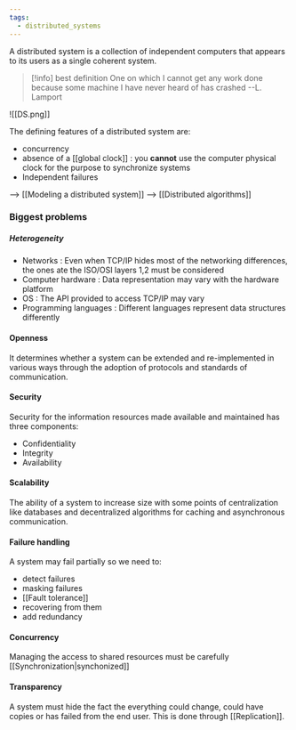 ```yaml
---
tags:
  - distributed_systems
---
```

A distributed system is a collection of independent computers that appears to its users as a single coherent system.

>[!info] best definition
>One on which I cannot get any work done because some machine I have never heard of has crashed --L. Lamport

![[DS.png]]

The defining features of a distributed system are:
- concurrency
- absence of a [[global clock]] : you **cannot** use the computer physical clock for the purpose to synchronize systems
- Independent failures

--> [[Modeling a distributed system]]
--> [[Distributed algorithms]]
### Biggest problems

##### Heterogeneity

- Networks : Even when TCP/IP hides most of the networking differences, the ones ate the ISO/OSI layers 1,2 must be considered
- Computer hardware : Data representation may vary with the hardware platform
- OS : The API provided to access TCP/IP may vary
- Programming languages : Different languages represent data structures differently
#### Openness

It determines whether a system can be extended and re-implemented in various ways through the adoption of protocols and standards of communication.
#### Security

Security for the information resources made available and maintained has three components:
- Confidentiality
- Integrity
- Availability
#### Scalability

The ability of a system to increase size with some points of centralization like databases and decentralized algorithms for caching and asynchronous communication.
#### Failure handling

A system may fail partially so we need to:
- detect failures
- masking failures
- [[Fault tolerance]]
- recovering from them
- add redundancy
#### Concurrency

Managing the access to shared resources must be carefully [[Synchronization|synchonized]]
#### Transparency

A system must hide the fact the everything could change, could have copies or has failed from the end user. This is done through [[Replication]].